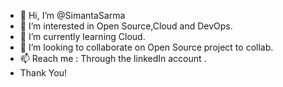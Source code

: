 - 👋 Hi, I’m @SimantaSarma
- 👀 I’m interested in Open Source,Cloud and DevOps.
- 🌱 I’m currently learning Cloud.
- 💞️ I’m looking to collaborate on Open Source project to collab.
- 📫 Reach me : Through the linkedIn account .
- Thank You!

<!---
SimantaSarma/SimantaSarma is a ✨ special ✨ repository because its `README.md` (this file) appears on your GitHub profile.
You can click the Preview link to take a look at your changes.
--->
